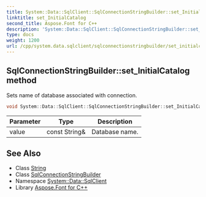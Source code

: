 ```yaml
---
title: System::Data::SqlClient::SqlConnectionStringBuilder::set_InitialCatalog method
linktitle: set_InitialCatalog
second_title: Aspose.Font for C++
description: 'System::Data::SqlClient::SqlConnectionStringBuilder::set_InitialCatalog method. Sets name of database associated with connection in C++.'
type: docs
weight: 1200
url: /cpp/system.data.sqlclient/sqlconnectionstringbuilder/set_initialcatalog/
---
```

## SqlConnectionStringBuilder::set_InitialCatalog method


Sets name of database associated with connection.

```cpp
void System::Data::SqlClient::SqlConnectionStringBuilder::set_InitialCatalog(const String &value)
```


| Parameter | Type | Description |
| --- | --- | --- |
| value | const String\& | Database name. |

## See Also

* Class [String](../../../system/string/)
* Class [SqlConnectionStringBuilder](../)
* Namespace [System::Data::SqlClient](../../)
* Library [Aspose.Font for C++](../../../)
